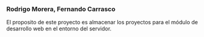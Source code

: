 ### Rodrigo Morera, Fernando Carrasco

El proposito de este proyecto es almacenar los proyectos para el módulo de desarrollo web en el entorno del servidor.
